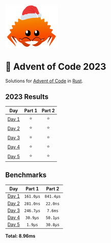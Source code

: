 <img src="./.assets/christmas_ferris.png" width="164">

# 🎄 Advent of Code 2023

Solutions for [Advent of Code](https://adventofcode.com/) in [Rust](https://www.rust-lang.org/).

<!--- advent_readme_stars table --->
## 2023 Results

| Day | Part 1 | Part 2 |
| :---: | :---: | :---: |
| [Day 1](https://adventofcode.com/2023/day/1) | ⭐ | ⭐ |
| [Day 2](https://adventofcode.com/2023/day/2) | ⭐ | ⭐ |
| [Day 3](https://adventofcode.com/2023/day/3) | ⭐ | ⭐ |
| [Day 4](https://adventofcode.com/2023/day/4) | ⭐ | ⭐ |
| [Day 5](https://adventofcode.com/2023/day/5) | ⭐ | ⭐ |
<!--- advent_readme_stars table --->

<!--- benchmarking table --->
## Benchmarks

| Day | Part 1 | Part 2 |
| :---: | :---: | :---:  |
| [Day 1](./src/bin/01.rs) | `161.0µs` | `841.4µs` |
| [Day 2](./src/bin/02.rs) | `281.0ns` | `22.0ns` |
| [Day 3](./src/bin/03.rs) | `246.7µs` | `7.6ms` |
| [Day 4](./src/bin/04.rs) | `30.9µs` | `50.1µs` |
| [Day 5](./src/bin/05.rs) | `1.9µs` | `30.8µs` |

**Total: 8.96ms**
<!--- benchmarking table --->
